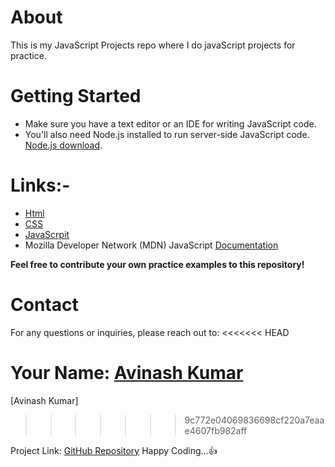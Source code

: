 # About 
This is my JavaScript Projects repo where I do javaScript projects for practice.

# Getting Started
* Make sure you have a text editor or an IDE for writing JavaScript code.
* You'll also need Node.js installed to run server-side JavaScript code. [Node.js download](https://nodejs.org/).

# Links:-
* [Html](https://www.w3schools.com/html/)
* [CSS](https://www.w3schools.com/css/)
* [JavaScrpit](https://www.w3schools.com/js/)
* Mozilla Developer Network (MDN) JavaScript [Documentation](https://developer.mozilla.org/en-US/docs/Web/JavaScript)

**Feel free to contribute your own practice examples to this repository!**


# Contact

For any questions or inquiries, please reach out to:
<<<<<<< HEAD

Your Name: [Avinash Kumar](https://www.linkedin.com/in/avinash-kumar-481a7b201/)
=======
[Avinash Kumar]
>>>>>>> 9c772e04069836698cf220a7eaae4607fb982aff

Project Link: [GitHub Repository](https://github.com/AvinashS97/Js_Projects) 
Happy Coding...👍
